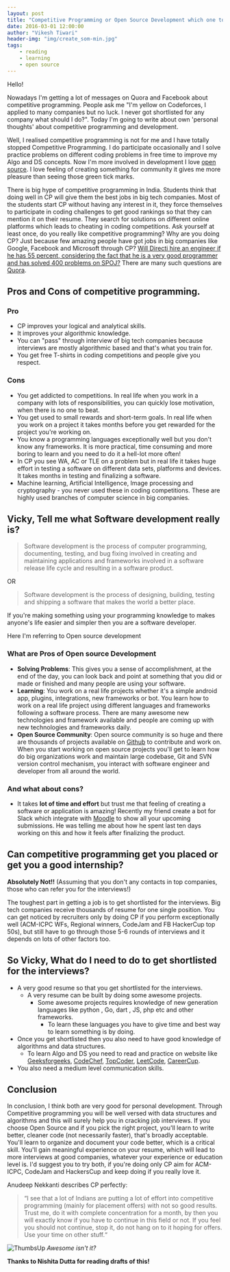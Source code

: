 ```yaml
---
layout: post
title: "Competitive Programming or Open Source Development which one to choose?"
date: 2016-03-01 12:00:00
author: "Vikesh Tiwari"
header-img: "img/create_som-min.jpg"
tags:
    - reading
    - learning
    - open source
---
```


Hello!

Nowadays I'm getting a lot of messages on Quora and Facebook about competitive programming. People ask me "I'm yellow on Codeforces, I applied to many companies but no luck. I never got shortlisted for any company what should I do?". Today I'm going to write about own 'personal thoughts' about competitive programming and development. 

Well, I realised competitive programming is not for me and I have totally stopped Competitive Programming. I do participate occasionally and I solve practice problems on different coding problems in free time to improve my Algo and DS concepts. Now I'm more involved in development I love <a href="https://github.com/vicky002" target="_blank">open source</a>. I love feeling of creating something for community it gives me more pleasure than seeing those green tick marks. 

There is big hype of competitive programming in India. Students think that doing well in CP will give them the best jobs in big tech companies. Most of the students start CP without having any interest in it, they force themselves to participate in coding challenges to get good rankings so that they can mention it on their resume. They search for solutions on different online platforms which leads to cheating in coding competitions. Ask yourself at least once, do you really like competitive programming? Why are you doing CP? Just because few amazing people have got jobs in big companies like Google, Facebook and Microsoft through CP?
<a href="https://www.quora.com/Will-Directi-hire-an-engineer-if-he-has-55-percent-considering-the-fact-that-he-is-a-very-good-programmer-and-has-solved-400-problems-on-SPOJ" target="_blank">Will Directi hire an engineer if he has 55 percent, considering the fact that he is a very good programmer and has solved 400 problems on SPOJ?</a>  There are many such questions are <a href="https://www.quora.com/pinned/Competitive-Programming" target="_blank">Quora</a>. 



## Pros and Cons of competitive programming. 

### Pro

- CP improves your logical and analytical skills.
- It improves your algorithmic knowledge.
- You can "pass" through interview of big tech companies because interviews are mostly algorithmic based and that's what you train for.
- You get free T-shirts in coding competitions and people give you respect. 

### Cons

- You get addicted to competitions. In real life when you work in a company with lots of responsibilities, you can quickly lose motivation, when there is no one to beat.
- You get used to small rewards and short-term goals. In real life when you work on a project it takes months before you get rewarded for the project you're working on. 
- You know a programming languages exceptionally well but you don't know any frameworks. It is more practical, time consuming and more boring to learn and you need to do it a hell-lot more often!
- In CP you see WA, AC or TLE on a problem but in real life it takes huge effort in testing a software on different data sets, platforms and devices. It takes months in testing and finalizing a software.
- Machine learning, Artificial Intelligence, Image processing and cryptography - you never used these in coding competitions. These are highly used branches of computer science in big companies. 




## Vicky, Tell me what Software development really is?

> Software development is the process of computer programming, documenting, testing, and bug fixing involved in creating and maintaining applications and frameworks involved in a software release life cycle and resulting in a software product. 

OR

> Software development is the process of designing, building, testing and shipping a software that makes the world a better place. 

If you're making something using your programming knowledge to makes anyone's life easier and simpler then you are a software developer.  

Here I'm referring to Open source development 

### What are Pros of Open source Development

- **Solving Problems**: This gives you a sense of accomplishment, at the end of the day, you can look back and point at something that you did or made or finished and many people are using your software. 
- **Learning**: You work on a real life projects whether it's a simple android app, plugins, integrations, new frameworks or bot. You learn how to work on a real life project using different languages and frameworks following a software process. There are many awesome new technologies and framework available and people are coming up with new technologies and frameworks daily.
- **Open Source Community**: Open source community is so huge and there are thousands of projects available on <a href="https://github.com" target="_blank">Github</a> to contribute and work on. When you start working on open source projects you'll get to learn how do big organizations work and maintain large codebase, Git and SVN version control mechanism, you interact with software engineer and developer from all around the world. 

### And what about cons?

- It takes **lot of time and effort** but trust me that feeling of creating a software or application is amazing! Recently my friend create a bot for Slack which integrate with <a href="https://moodle.org" target="_blank">Moodle</a> to show all your upcoming submissions. He was telling me about how he spent last ten days working on this and how it feels after finalizing the product. 

## Can competitive programming get you placed or get you a good internship?

**Absolutely Not!!** (Assuming that you don't any contacts in top companies, those who can refer you for the interviews!)

The toughest part in getting a job is to get shortlisted for the interviews. Big tech companies receive thousands of resume for one single position. You can get noticed by recruiters only by doing CP if you perform exceptionally well (ACM-ICPC WFs, Regional winners, CodeJam and FB HackerCup top 50s), but still have to go through those 5-6 rounds of interviews and it depends on lots of other factors too. 


## So Vicky, What do I need to do to get shortlisted for the interviews?

- A very good resume so that you get shortlisted for the interviews.  
	- A very resume can be built by doing some awesome projects.  
		- Some awesome projects requires knowledge of new generation languages like python , Go, dart , JS, php etc and other frameworks. 
			- To learn these languages you have to give time and best way to learn something is by doing. 
 - Once you get shortlisted then you also need to have good knowledge of algorithms and data structures.  
 	- To learn Algo and DS you need to read and practice on website like  <a href="http://www.geeksforgeeks.org" target="_blank">Geeksforgeeks</a>, <a href="https://codechef.com" target="_blank">CodeChef</a>, <a href="https://www.topcoder.com" target="_blank">TopCoder</a>, <a href="https://leetcode.com" target="_blank">LeetCode</a>, <a href="https://www.careercup.com" target="_blank">CareerCup</a>.  
 - You also need a medium level communication skills. 

## Conclusion

In conclusion, I think both are very good for personal development. Through Competitive programming you will be well versed with data structures and algorithms and this will surely help you in cracking job interviews. If you choose Open Source and if you pick the right project, you'll learn to write better, cleaner code (not necessarily faster), that's broadly acceptable. You'll learn to organize and document your code better, which is a critical skill. You'll gain meaningful experience on your resume, which will lead to more interviews at good companies, whatever your experience or education level is. I'd suggest you to try both, if you're doing only CP aim for ACM-ICPC, CodeJam and HackersCup and keep doing if you really love it.

Anudeep Nekkanti describes CP perfectly:
> “I see that a lot of Indians are putting a lot of effort into competitive programming (mainly for placement offers) with not so good results. Trust me, do it with complete concentration for a month, by then you will exactly know if you have to continue in this field or not. If you feel you should not continue, stop it, do not hang on to it hoping for offers. Use your time on other stuff.“


![ThumbsUp](https://raw.githubusercontent.com/vicky002/vicky002.github.io/master/img/Thumbsup.gif)
*Awesome isn't it?*

**Thanks to Nishita Dutta for reading drafts of this!**

